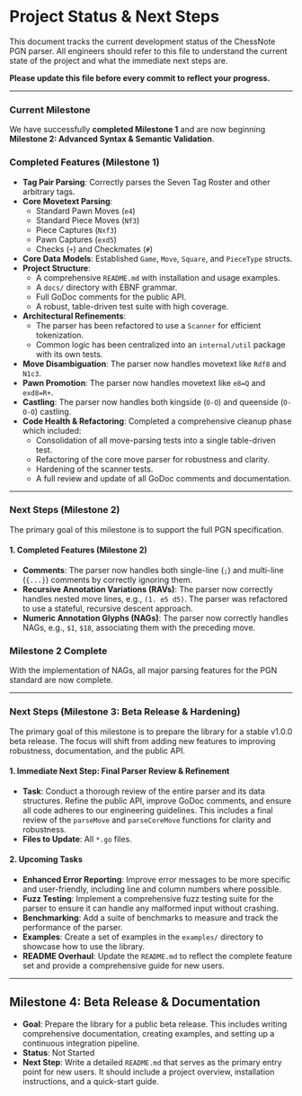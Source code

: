 # Project Status & Next Steps

This document tracks the current development status of the ChessNote PGN parser. All engineers should refer to this file to understand the current state of the project and what the immediate next steps are.

**Please update this file before every commit to reflect your progress.**

---

### Current Milestone

We have successfully **completed Milestone 1** and are now beginning **Milestone 2: Advanced Syntax & Semantic Validation**.

### Completed Features (Milestone 1)

- **Tag Pair Parsing**: Correctly parses the Seven Tag Roster and other arbitrary tags.
- **Core Movetext Parsing**:
  - Standard Pawn Moves (`e4`)
  - Standard Piece Moves (`Nf3`)
  - Piece Captures (`Nxf3`)
  - Pawn Captures (`exd5`)
  - Checks (`+`) and Checkmates (`#`)
- **Core Data Models**: Established `Game`, `Move`, `Square`, and `PieceType` structs.
- **Project Structure**:
  - A comprehensive `README.md` with installation and usage examples.
  - A `docs/` directory with EBNF grammar.
  - Full GoDoc comments for the public API.
  - A robust, table-driven test suite with high coverage.
- **Architectural Refinements**:
  - The parser has been refactored to use a `Scanner` for efficient tokenization.
  - Common logic has been centralized into an `internal/util` package with its own tests.
- **Move Disambiguation**: The parser now handles movetext like `Rdf8` and `N1c3`.
- **Pawn Promotion**: The parser now handles movetext like `e8=Q` and `exd8=R+`.
- **Castling**: The parser now handles both kingside (`O-O`) and queenside (`O-O-O`) castling.
- **Code Health & Refactoring**: Completed a comprehensive cleanup phase which included:
  - Consolidation of all move-parsing tests into a single table-driven test.
  - Refactoring of the core move parser for robustness and clarity.
  - Hardening of the scanner tests.
  - A full review and update of all GoDoc comments and documentation.

---

### Next Steps (Milestone 2)

The primary goal of this milestone is to support the full PGN specification.

#### 1. Completed Features (Milestone 2)

- **Comments**: The parser now handles both single-line (`;`) and multi-line (`{...}`) comments by correctly ignoring them.
- **Recursive Annotation Variations (RAVs)**: The parser now correctly handles nested move lines, e.g., `(1. e5 d5)`. The parser was refactored to use a stateful, recursive descent approach.
- **Numeric Annotation Glyphs (NAGs)**: The parser now correctly handles NAGs, e.g., `$1`, `$18`, associating them with the preceding move.

### Milestone 2 Complete

With the implementation of NAGs, all major parsing features for the PGN standard are now complete.

---

### Next Steps (Milestone 3: Beta Release & Hardening)

The primary goal of this milestone is to prepare the library for a stable v1.0.0 beta release. The focus will shift from adding new features to improving robustness, documentation, and the public API.

#### 1. Immediate Next Step: Final Parser Review & Refinement

- **Task**: Conduct a thorough review of the entire parser and its data structures. Refine the public API, improve GoDoc comments, and ensure all code adheres to our engineering guidelines. This includes a final review of the `parseMove` and `parseCoreMove` functions for clarity and robustness.
- **Files to Update**: All `*.go` files.

#### 2. Upcoming Tasks

- **Enhanced Error Reporting**: Improve error messages to be more specific and user-friendly, including line and column numbers where possible.
- **Fuzz Testing**: Implement a comprehensive fuzz testing suite for the parser to ensure it can handle any malformed input without crashing.
- **Benchmarking**: Add a suite of benchmarks to measure and track the performance of the parser.
- **Examples**: Create a set of examples in the `examples/` directory to showcase how to use the library.
- **README Overhaul**: Update the `README.md` to reflect the complete feature set and provide a comprehensive guide for new users.

---

## Milestone 4: Beta Release & Documentation

- **Goal**: Prepare the library for a public beta release. This includes writing comprehensive documentation, creating examples, and setting up a continuous integration pipeline.
- **Status**: Not Started
- **Next Step**: Write a detailed `README.md` that serves as the primary entry point for new users. It should include a project overview, installation instructions, and a quick-start guide.
